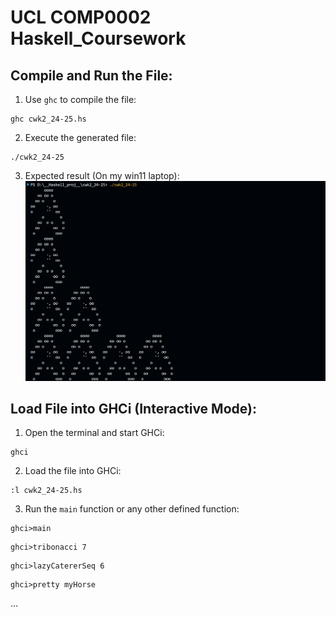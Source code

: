 # UCL COMP0002 Haskell_Coursework

## Compile and Run the File:
1. Use `ghc` to compile the file:
```
ghc cwk2_24-25.hs
```
2. Execute the generated file:
```
./cwk2_24-25
```
3. Expected result (On my win11 laptop):  
![Expected result](result_preview.png)


## Load File into GHCi (Interactive Mode):
1. Open the terminal and start GHCi:
 ```
 ghci
 ```
2. Load the file into GHCi:
 ```
 :l cwk2_24-25.hs
 ```
3. Run the `main` function or any other defined function:
 ```
 ghci>main
 ```
 ```
 ghci>tribonacci 7
 ```
 ```
 ghci>lazyCatererSeq 6
 ```
 ```
 ghci>pretty myHorse
 ```
 ...
    